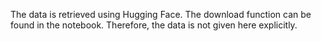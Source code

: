 The data is retrieved using Hugging Face. The download function can be found in the notebook. Therefore, the data is not given here explicitly.
